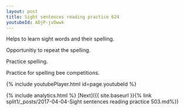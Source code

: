 ```yaml
---
layout: post
title: Sight sentences reading practice 624
youtubeId: ADjP-jvDwwk
---
```

 
 
Helps to learn sight words and their spelling.

Opportunitiy to repeat the spelling. 

Practice spelling. 
 
Practice for spelling bee competitions. 
 
{% include youtubePlayer.html id=page.youtubeId %}
 
 
{% include analytics.html %} 
[Next]({{ site.baseurl }}{% link  split1/_posts/2017-04-04-Sight sentences reading practice 503.md%})
 
